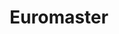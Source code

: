 ---
title: "Euromaster"
url: /toulouse/euromaster-avenue-des-etats-unis/
shop: réparation de voitures
---